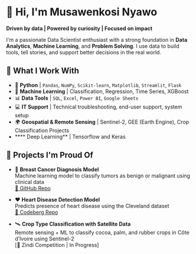 # 👋 Hi, I'm Musawenkosi Nyawo

**Driven by data | Powered by curiosity | Focused on impact**

I'm a passionate Data Scientist enthusiast with a strong foundation in **Data Analytics**, **Machine Learning**, and **Problem Solving**. I use data to build tools, tell stories, and support better decisions in the real world.

## 🔧 What I Work With

- 🐍 **Python** | `Pandas`, `NumPy`, `Scikit-learn`, `Matplotlib`, `Streamlit`, `Flask`
- 🧠 **Machine Learning** | Classification, Regression, Time Series, XGBoost
- 📊 **Data Tools** | `SQL`, `Excel`, `Power BI`, `Google Sheets`
- 💻 **IT Support** | Technical troubleshooting, end-user support, system setup
- 🌍 **Geospatial & Remote Sensing** | Sentinel-2, GEE (Earth Engine), Crop Classification Projects
- **** Deep Learning** | Tensorflow and Keras

## 📁 Projects I'm Proud Of

- 🧬 **Breast Cancer Diagnosis Model**  
  Machine learning model to classify tumors as benign or malignant using clinical data  
  [🔗 GitHub Repo](https://github.com/Musawenkosi-8/breast-cancer-diagnosis-algorithm)

- ❤️ **Heart Disease Detection Model**  
  Predicts presence of heart disease using the Cleveland dataset  
  [🔗 Codeberg Repo](https://codeberg.org/Musawenkosi/Heart-disease-detection-machine-learning-model.git)

- 🛰️ **Crop Type Classification with Satellite Data**  
  Remote sensing + ML to classify cocoa, palm, and rubber crops in Côte d’Ivoire using Sentinel-2  
  [🔗 Zindi Competition | In Progress]
